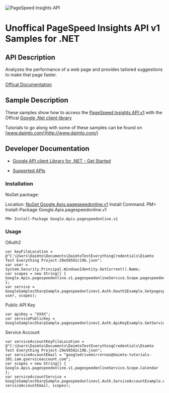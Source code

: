 ﻿![PageSpeed Insights API](https://www.google.com/images/icons/product/pagespeed-32.png)

# Unoffical PageSpeed Insights API v1 Samples for .NET  

## API Description

Analyzes the performance of a web page and provides tailored suggestions to make that page faster.

[Offical Documentation](https://developers.google.com/speed/docs/insights/v1/getting_started)

## Sample Description

These samples show how to access the [PageSpeed Insights API v1](https://developers.google.com/speed/docs/insights/v1/getting_started) with the Offical [Google .Net client library](https://github.com/google/google-api-dotnet-client)

Tutorials to go along with some of these samples can be found on [www.daimto.com](http://www.daimto.com/)

## Developer Documentation

* [Google API client Library for .NET - Get Started](https://developers.google.com/api-client-library/dotnet/get_started)

* [Supported APIs](https://developers.google.com/api-client-library/dotnet/apis/)

### Installation

NuGet package:

Location: [NuGet Google.Apis.pagespeedonline.v1](https://www.nuget.org/packages/Google.Apis.pagespeedonline.v1)
Install Command: PM>  Install-Package Google.Apis.pagespeedonline.v1

```
PM> Install-Package Google.Apis.pagespeedonline.v1
```

### Usage

OAuth2
```
var keyFileLocation = @"C:\Users\Daimto\Documents\DaimtoTestEverythingCredentials\Diamto Test Everything Project-29e50502c19b.json";
var user = System.Security.Principal.WindowsIdentity.GetCurrent().Name;
var scopes = new String[] { Google.Apis.pagespeedonline.v1.pagespeedonlineService.Scope.pagespeedonlineReadonly };
var service = GoogleSamplecSharpSample.pagespeedonlinev1.Auth.Oauth2Example.GetpagespeedonlineService(keyFileLocation, user, scopes);
```

Public API Key

```
var apiKey = "XXXX";
var servicePublicKey = GoogleSamplecSharpSample.pagespeedonlinev1.Auth.ApiKeyExample.GetService(apiKey);
```

Service Account
```
var serviceAccountKeyFileLocation = @"C:\Users\Daimto\Documents\DaimtoTestEverythingCredentials\Diamto Test Everything Project-29e50502c19b.json";
var serviceAccountEmail = "googledrivemirrornas@daimto-tutorials-101.iam.gserviceaccount.com";
var scopes = new String[] { Google.Apis.pagespeedonline.v1.pagespeedonlineService.Scope.Calendar };            
var serviceAccountService = GoogleSamplecSharpSample.pagespeedonlinev1.Auth.ServiceAccountExample.AuthenticateServiceAccount(serviceAccountKeyFileLocation, serviceAccountEmail, scopes);
```
